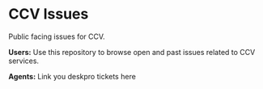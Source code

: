 # CCV Issues

Public facing issues for CCV.

**Users:** Use this repository to browse open and past issues related to CCV services.

**Agents:** Link you deskpro tickets here

